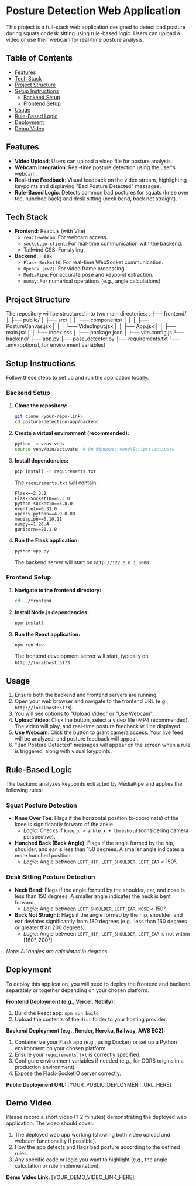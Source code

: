 # Posture Detection Web Application

This project is a full-stack web application designed to detect bad posture during squats or desk sitting using rule-based logic. Users can upload a video or use their webcam for real-time posture analysis.

## Table of Contents

* [Features](#features)
* [Tech Stack](#tech-stack)
* [Project Structure](#project-structure)
* [Setup Instructions](#setup-instructions)
    * [Backend Setup](#backend-setup)
    * [Frontend Setup](#frontend-setup)
* [Usage](#usage)
* [Rule-Based Logic](#rule-based-logic)
* [Deployment](#deployment)
* [Demo Video](#demo-video)


## Features

* **Video Upload**: Users can upload a video file for posture analysis.
* **Webcam Integration**: Real-time posture detection using the user's webcam.
* **Real-time Feedback**: Visual feedback on the video stream, highlighting keypoints and displaying "Bad Posture Detected" messages.
* **Rule-Based Logic**: Detects common bad postures for squats (knee over toe, hunched back) and desk sitting (neck bend, back not straight).

## Tech Stack

* **Frontend**: React.js (with Vite)
    * `react-webcam`: For webcam access.
    * `socket.io-client`: For real-time communication with the backend.
    * Tailwind CSS: For styling.
* **Backend**: Flask
    * `Flask-SocketIO`: For real-time WebSocket communication.
    * `OpenCV (cv2)`: For video frame processing.
    * `MediaPipe`: For accurate pose and keypoint extraction.
    * `numpy`: For numerical operations (e.g., angle calculations).

## Project Structure

The repository will be structured into two main directories:
.
├── frontend/
│   ├── public/
│   ├── src/
│   │   ├── components/
│   │   │   ├── PostureCanvas.jsx
│   │   │   └── VideoInput.jsx
│   │   ├── App.jsx
│   │   ├── main.jsx
│   │   └── index.css
│   ├── package.json
│   └── vite.config.js
└── backend/
├── app.py
├── pose_detector.py
├── requirements.txt
└── .env (optional, for environment variables)

## Setup Instructions

Follow these steps to set up and run the application locally.

### Backend Setup

1.  **Clone the repository:**
    ```bash
    git clone <your-repo-link>
    cd posture-detection-app/backend
    ```
2.  **Create a virtual environment (recommended):**
    ```bash
    python -m venv venv
    source venv/bin/activate  # On Windows: venv\Scripts\activate
    ```
3.  **Install dependencies:**
    ```bash
    pip install -r requirements.txt
    ```
    The `requirements.txt` will contain:
    ```
    Flask==2.3.2
    Flask-SocketIO==5.3.0
    python-socketio==5.8.0
    eventlet==0.33.0
    opencv-python==4.9.0.80
    mediapipe==0.10.11
    numpy==1.26.4
    gunicorn==20.1.0
    ```
4.  **Run the Flask application:**
    ```bash
    python app.py
    ```
    The backend server will start on `http://127.0.0.1:5000`.

### Frontend Setup

1.  **Navigate to the frontend directory:**
    ```bash
    cd ../frontend
    ```
2.  **Install Node.js dependencies:**
    ```bash
    npm install
    ```
3.  **Run the React application:**
    ```bash
    npm run dev
    ```
    The frontend development server will start, typically on `http://localhost:5173`.

## Usage

1.  Ensure both the backend and frontend servers are running.
2.  Open your web browser and navigate to the frontend URL (e.g., `http://localhost:5173`).
3.  You will see options to "Upload Video" or "Use Webcam".
4.  **Upload Video**: Click the button, select a video file (MP4 recommended). The video will play, and real-time posture feedback will be displayed.
5.  **Use Webcam**: Click the button to grant camera access. Your live feed will be analyzed, and posture feedback will appear.
6.  "Bad Posture Detected" messages will appear on the screen when a rule is triggered, along with visual keypoints.

## Rule-Based Logic

The backend analyzes keypoints extracted by MediaPipe and applies the following rules:

### Squat Posture Detection

* **Knee Over Toe**: Flags if the horizontal position (x-coordinate) of the knee is significantly forward of the ankle.
    * *Logic*: Checks if `knee_x > ankle_x + threshold` (considering camera perspective).
* **Hunched Back (Back Angle)**: Flags if the angle formed by the hip, shoulder, and ear is less than 150 degrees. A smaller angle indicates a more hunched position.
    * *Logic*: Angle between `LEFT_HIP`, `LEFT_SHOULDER`, `LEFT_EAR` < 150°.

### Desk Sitting Posture Detection

* **Neck Bend**: Flags if the angle formed by the shoulder, ear, and nose is less than 150 degrees. A smaller angle indicates the neck is bent forward.
    * *Logic*: Angle between `LEFT_SHOULDER`, `LEFT_EAR`, `NOSE` < 150°.
* **Back Not Straight**: Flags if the angle formed by the hip, shoulder, and ear deviates significantly from 180 degrees (e.g., less than 160 degrees or greater than 200 degrees).
    * *Logic*: Angle between `LEFT_HIP`, `LEFT_SHOULDER`, `LEFT_EAR` is not within [160°, 200°].

*Note: All angles are calculated in degrees.*

## Deployment

To deploy this application, you will need to deploy the frontend and backend separately or together depending on your chosen platform.

**Frontend Deployment (e.g., Vercel, Netlify):**
1.  Build the React app: `npm run build`
2.  Upload the contents of the `dist` folder to your hosting provider.

**Backend Deployment (e.g., Render, Heroku, Railway, AWS EC2):**
1.  Containerize your Flask app (e.g., using Docker) or set up a Python environment on your chosen platform.
2.  Ensure your `requirements.txt` is correctly specified.
3.  Configure environment variables if needed (e.g., for CORS origins in a production environment).
4.  Expose the Flask-SocketIO server correctly.

**Public Deployment URL:**
[YOUR_PUBLIC_DEPLOYMENT_URL_HERE]

## Demo Video

Please record a short video (1-2 minutes) demonstrating the deployed web application. The video should cover:

1.  The deployed web app working (showing both video upload and webcam functionality if possible).
2.  How the app detects and flags bad posture according to the defined rules.
3.  Any specific code or logic you want to highlight (e.g., the angle calculation or rule implementation).

**Demo Video Link:**
[YOUR_DEMO_VIDEO_LINK_HERE]


